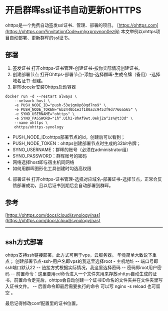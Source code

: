 # 开启群晖ssl证书自动更新OHTTPS

ohttps是一个免费自动签发ssl证书、管理、部署的项目。
[https://ohttps.com](https://ohttps.com?invitationCode=mlyxprovnon0ez6j)
本文举例以ohttps项目自动部署、更新群晖的ssl证书。

## 部署

1. 签发证书
打开ohttps-证书管理-创建证书-按你实际情况创建证书。
2. 创建部署节点
打开Ohttps-部署节点-添加-选择群晖-生成令牌（备用）-选择域名证书-创建。
3. 群晖docekr安装Ohttps启动容器
```
docker run -d --restart always \
    --network host \
    -e PUSH_NODE_ID="push-53ejqm8p60gd7no9" \
    -e PUSH_NODE_TOKEN="6b2440b1e3f180a3c9453f9d7766a565" \
    -e SYNO_USERNAME="ohttps" \
    -e SYNO_PASSWORD="1h^.Uih2-8hAf9wt.0ekjZa^2s%@t33d" \
    --name ohttps \
    ohttps/ohttps-synology
```    
 
- PUSH_NODE_ID:ohttps部署节点的id，创建后可以看到；
- PUSH_NODE_TOKEN：ohttps创建部署节点时生成的32bit令牌；
- SYNO_USERNAME：群晖的账号（必须在administrator组）
- SYNO_PASSWORD：群晖账号的密码
- 网络选择host即与宿主机同网络
- 如何用群晖图形化工具创建时勾选高权限

4. 部署证书
打开ohttps-证书管理-选择对应域名-部署证书-选择节点，正常会反馈部署成功，且以后证书到期后会自动部署到群晖。

## 参考
[https://ohttps.com/docs/cloud/synology/nas](https://ohttps.com/docs/cloud/synology/nas)

---

## ssh方式部署
ohttps支持ssh链接部署，此方式可用于vps，云服务器。
毕竟简单大致说下重点；
创建部署节点-ssh-用户名即vps的我这里选择root - 主机地址 -- 端口号即ssh端口默认22 -- 链接方式根据实际情况，我这里选择密码 -- 密码即root用户密码 -- 前置命令：这里要用cd命令进入一个文件夹用来存放ohttps自动生成的证书，前置命令走完后，ohttps会自动创建一个证书ID命名的文件夹并在文件夹里写入证书文件。 -- 后置命令即最后需要执行的命令 可以写 nginx -s reload 也可留空 。

最后记得修改conf配置里的证书位置。
